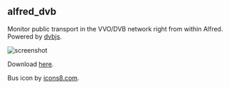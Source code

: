 ## alfred_dvb

Monitor public transport in the VVO/DVB network right from within Alfred. Powered by [dvbjs](https://github.com/kiliankoe/dvbjs).

![screenshot](https://cloud.githubusercontent.com/assets/2625584/17897068/1067e256-6953-11e6-9777-237f6412e18b.png)

Download [here](https://github.com/kiliankoe/alfred_dvb/releases/latest).

Bus icon by [icons8.com](https://icons8.com).
